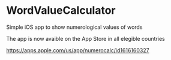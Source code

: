 # WordValueCalculator
Simple iOS app to show numerological values of words

The app is now avaible on the App Store in all elegible countries 

https://apps.apple.com/us/app/numerocalc/id1616160327
